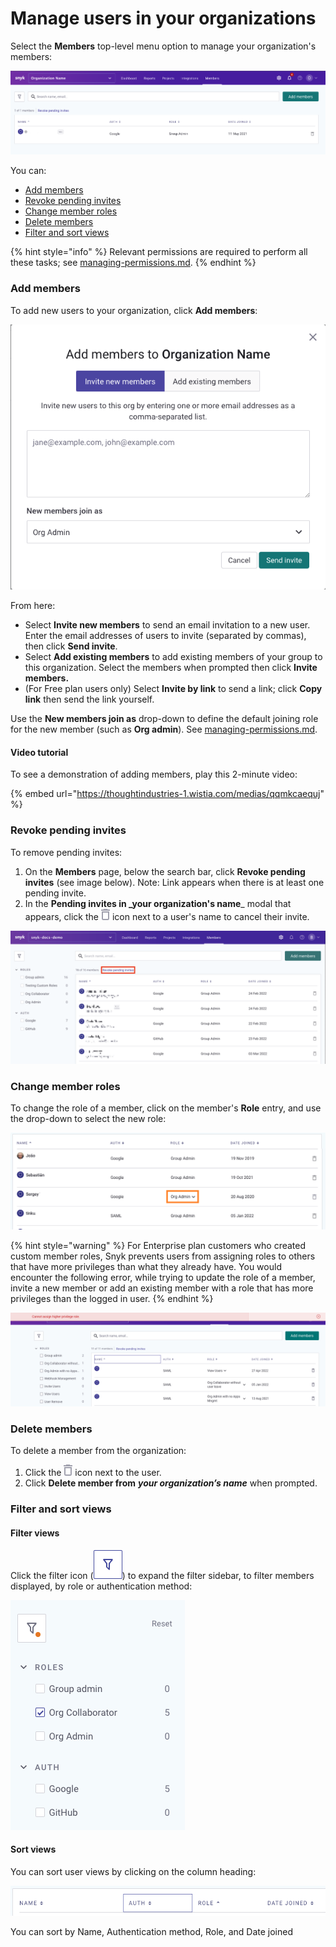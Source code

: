 # Manage users in your organizations

Select the **Members** top-level menu option to manage your organization's members:

![](<../../.gitbook/assets/Screen Shot 2022-02-24 at 1.05.40 PM.png>)

You can:

* [Add members](manage-users-in-your-organizations.md#add-members)
* [Revoke pending invites](manage-users-in-your-organizations.md#revoke-pending-invites)
* [Change member roles](manage-users-in-your-organizations.md#change-member-roles)
* [Delete members](manage-users-in-your-organizations.md#delete-members)
* [Filter and sort views](manage-users-in-your-organizations.md#filter-and-search-views)

{% hint style="info" %}
Relevant permissions are required to perform all these tasks; see [managing-permissions.md](managing-permissions.md "mention").
{% endhint %}

### Add members

To add new users to your organization, click **Add members**:

![](<../../.gitbook/assets/Screen Shot 2022-02-24 at 12.51.45 PM.png>)

From here:

* Select **Invite new members** to send an email invitation to a new user. Enter the email addresses of users to invite (separated by commas), then click **Send invite**.
* Select **Add existing members** to add existing members of your group to this organization. Select the members when prompted then click **Invite members.**
* (For Free plan users only) Select **Invite by link** to send a link; click **Copy link** then send the link yourself.

Use the **New members join as** drop-down to define the default joining role for the new member (such as **Org admin**). See [managing-permissions.md](managing-permissions.md "mention").

#### Video tutorial

To see a demonstration of adding members, play this 2-minute video:

{% embed url="https://thoughtindustries-1.wistia.com/medias/qqmkcaequj" %}

### Revoke pending invites

To remove pending invites:

1. On the **Members** page, below the search bar, click **Revoke pending invites** (see image below). Note: Link appears when there is at least one pending invite.
2. In the **Pending invites in \_your organization's name**\_ modal that appears, click the ![](<../../.gitbook/assets/Screenshot 2022-03-11 at 08.05.56.png>) icon next to a user's name to cancel their invite.

![Revoke pending invites](../../.gitbook/assets/revoke-pending-invites-example.png)

### Change member roles

To change the role of a member, click on the member's **Role** entry, and use the drop-down to select the new role:

![](<../../.gitbook/assets/Member roles.png>)

{% hint style="warning" %}
For Enterprise plan customers who created custom member roles, Snyk prevents users from assigning roles to others that have more privileges than what they already have. You would encounter the following error, while trying to update the role of a member, invite a new member or add an existing member with a role that has more privileges than the logged in user.
{% endhint %}

![](<../../.gitbook/assets/Screenshot 2022-08-01 at 15.51.05.png>)

### Delete members

To delete a member from the organization:

1. Click the ![](<../../.gitbook/assets/Screenshot 2022-03-11 at 08.05.56.png>) icon next to the user.
2. Click **Delete member from** _**your organization’s name**_ when prompted.

### Filter and sort views

#### Filter views

Click the filter icon (![](<../../.gitbook/assets/Screenshot 2022-03-11 at 08.47.59.png>)) to expand the filter sidebar, to filter members displayed, by role or authentication method:

![](<../../.gitbook/assets/Screenshot 2022-03-11 at 08.51.43.png>)

#### Sort views

You can sort user views by clicking on the column heading:

![](<../../.gitbook/assets/Screenshot 2022-03-11 at 09.01.07.png>)

You can sort by Name, Authentication method, Role, and Date joined
